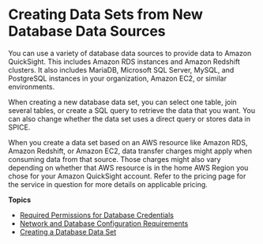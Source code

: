 # Creating Data Sets from New Database Data Sources<a name="creating-database-data-sets"></a>

You can use a variety of database data sources to provide data to Amazon QuickSight\. This includes Amazon RDS instances and Amazon Redshift clusters\. It also includes MariaDB, Microsoft SQL Server, MySQL, and PostgreSQL instances in your organization, Amazon EC2, or similar environments\.

When creating a new database data set, you can select one table, join several tables, or create a SQL query to retrieve the data that you want\. You can also change whether the data set uses a direct query or stores data in SPICE\.

When you create a data set based on an AWS resource like Amazon RDS, Amazon Redshift, or Amazon EC2, data transfer charges might apply when consuming data from that source\. Those charges might also vary depending on whether that AWS resource is in the home AWS Region you chose for your Amazon QuickSight account\. Refer to the pricing page for the service in question for more details on applicable pricing\.

**Topics**
+ [Required Permissions for Database Credentials](required-permissions.md)
+ [Network and Database Configuration Requirements](configure-access.md)
+ [Creating a Database Data Set](create-a-database-data-set.md)